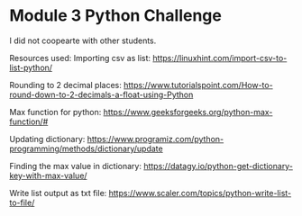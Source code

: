 # Module 3 Python Challenge

I did not coopearte with other students.

Resources used:
Importing csv as list:
https://linuxhint.com/import-csv-to-list-python/

Rounding to 2 decimal places:
https://www.tutorialspoint.com/How-to-round-down-to-2-decimals-a-float-using-Python

Max function for python:
https://www.geeksforgeeks.org/python-max-function/#

Updating dictionary:
https://www.programiz.com/python-programming/methods/dictionary/update

Finding the max value in dictionary:
https://datagy.io/python-get-dictionary-key-with-max-value/

Write list output as txt file:
https://www.scaler.com/topics/python-write-list-to-file/
